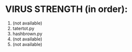# VIRUS STRENGTH (in order):
1. (not available)
2. tatertot.py
3. hashbrown.py
4. (not available)
5. (not available)
